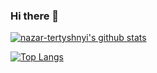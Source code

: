 ### Hi there 👋

[![nazar-tertyshnyi's github stats](https://github-readme-stats.vercel.app/api?username=nazar-tertyshnyi&hide=stars&count_private=true&show_icons=true&theme=dark)](https://github.com/anuraghazra/github-readme-stats)

[![Top Langs](https://github-readme-stats.vercel.app/api/top-langs/?username=nazar-tertyshnyi&layout=compact&theme=dark)](https://github.com/anuraghazra/github-readme-stats)

